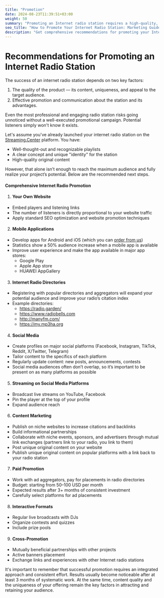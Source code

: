 ```yaml
---
title: "Promotion"
date: 2024-08-23T11:39:51+03:00
weight: 50
summary: "Promoting an Internet radio station requires a high-quality, unique product and a comprehensive, consistent marketing strategy that includes a website, mobile apps, social media, directories, content marketing, paid ads, interactive formats, and cross-promotion to maximize audience reach and engagement."
seo_title: "How to Promote Your Internet Radio Station: Marketing Guide"
description: "Get comprehensive recommendations for promoting your Internet radio station, including website optimization, mobile apps, social media, directories, content marketing, and cross-promotion."
---
```


# Recommendations for Promoting an Internet Radio Station

The success of an internet radio station depends on two key factors:

1. The quality of the product — its content, uniqueness, and appeal to the target audience.
2. Effective promotion and communication about the station and its advantages.

Even the most professional and engaging radio station risks going unnoticed without a well-executed promotional campaign. Potential listeners simply won't know it exists.

Let's assume you've already launched your internet radio station on the <a href="https://app.streaming.center/signup">Streaming.Center</a> platform. You have:

- Well-thought-out and recognizable playlists
- A clear concept and unique "identity" for the station
- High-quality original content


However, that alone isn’t enough to reach the maximum audience and fully realize your project’s potential. Below are the recommended next steps.

#### Comprehensive Internet Radio Promotion

1. #### Your Own Website
- Embed players and listening links
- The number of listeners is directly proportional to your website traffic
- Apply standard SEO optimization and website promotion techniques

2. #### Mobile Applications
- Develop apps for Android and iOS (which you can <a href="/tour/apps/">order from us</a>)
- Statistics show a 50% audience increase when a mobile app is available
- Improve user experience and make the app available in major app stores: 
  - Google Play
  - Apple App store
  - HUAWEI AppGallery

3. #### Internet Radio Directories
- Registering with popular directories and aggregators will expand your potential audience and improve your radio’s citation index
- Example directories:
  - https://radio.garden/
  - https://www.radiobells.com
  - http://manyfm.com/
  - https://my.mp3ha.org

4. #### Social Media
- Create profiles on major social platforms (Facebook, Instagram, TikTok, Reddit, X/Twitter, Telegram)
- Tailor content to the specifics of each platform
- Regularly update content: new posts, announcements, contests
- Social media audiences often don’t overlap, so it’s important to be present on as many platforms as possible

5. #### Streaming on Social Media Platforms
- Broadcast live streams on YouTube, Facebook
- Pin the player at the top of your profile
- Expand audience reach

6. #### Content Marketing
- Publish on niche websites to increase citations and backlinks
- Build informational partnerships
- Collaborate with niche events, sponsors, and advertisers through mutual link exchanges (partners link to your radio, you link to them)
- Post unique original content on your website
- Publish unique original content on popular platforms with a link back to your radio station

7. #### Paid Promotion
- Work with ad aggregators, pay for placements in radio directories
- Budget: starting from 50–100 USD per month
- Expected results after 3+ months of consistent investment
- Carefully select platforms for ad placements

8. #### Interactive Formats
- Regular live broadcasts with DJs
- Organize contests and quizzes
- Include prize pools

9. #### Cross-Promotion
- Mutually beneficial partnerships with other projects
- Active banners placement
- Exchange links and experiences with other Internet radio stations

It's important to remember that successful promotion requires an integrated approach and consistent effort. Results usually become noticeable after at least 3 months of systematic work. At the same time, content quality and the uniqueness of your offering remain the key factors in attracting and retaining your audience.







